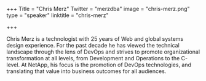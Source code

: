 +++
Title = "Chris Merz"
Twitter = "merzdba"
image = "chris-merz.png"
type = "speaker"
linktitle = "chris-merz"

+++

Chris Merz is a technologist with 25 years of Web and global systems design experience. For the past decade he has viewed the technical landscape through the lens of DevOps and strives to promote organizational transformation at all levels, from Development and Operations to the C-level. At NetApp, his focus is the promotion of DevOps technologies, and translating that value into business outcomes for all audiences.
